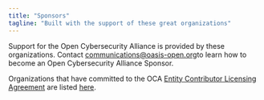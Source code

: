 ```yaml
---
title: "Sponsors"
tagline: "Built with the support of these great organizations"
---
```

Support for the Open Cybersecurity Alliance is provided by these organizations. Contact [communications@oasis-open.org](mailto:communications@oasis-open.org)to learn how to become an Open Cybersecurity Alliance Sponsor.  

Organizations that have committed to the OCA [Entity Contributor Licensing Agreement](https://www.oasis-open.org/resources/projects/cla/projects-entity-cla) are listed [here](https://www.oasis-open.org/resources/projects/cla/projects-view-entity-cla). 

